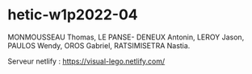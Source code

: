 # hetic-w1p2022-04
MONMOUSSEAU Thomas, LE PANSE- DENEUX Antonin, LEROY Jason, PAULOS Wendy, OROS Gabriel, RATSIMISETRA Nastia.

Serveur netlify : https://visual-lego.netlify.com/
